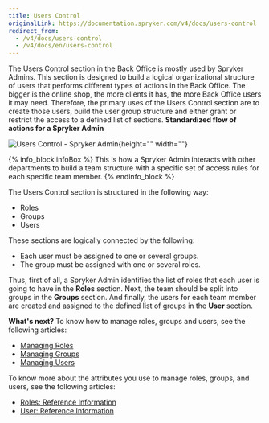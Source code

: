 ```yaml
---
title: Users Control
originalLink: https://documentation.spryker.com/v4/docs/users-control
redirect_from:
  - /v4/docs/users-control
  - /v4/docs/en/users-control
---
```


The Users Control section in the Back Office is mostly used by Spryker Admins.
This section is designed to build a logical organizational structure of users that performs different types of actions in the Back Office.
The bigger is the online shop, the more clients it has, the more Back Office users it may need. Therefore, the primary uses of the Users Control section are to create those users, build the user group structure and either grant or restrict the access to a defined list of sections. 
 **Standardized flow of actions for a Spryker Admin**
 
![Users Control - Spryker Admin](https://spryker.s3.eu-central-1.amazonaws.com/docs/User+Guides/Back+Office+User+Guides/Users+Control/users-control-section.png){height="" width=""}

{% info_block infoBox %}
This is how a Spryker Admin interacts with other departments to build a team structure with a specific set of access rules for each specific team member.
{% endinfo_block %}

The Users Control section is structured in the following way:
* Roles 
* Groups
* Users

These sections are logically connected by the following:
* Each user must be assigned to one or several groups.
* The group must be assigned with one or several roles.

Thus, first of all, a Spryker Admin identifies the list of roles that each user is going to have in the **Roles** section. Next, the team should be split into groups in the **Groups** section. And finally, the users for each team member are created and assigned to the defined list of groups in the **User** section.

**What's next?**
To know how to manage roles, groups and users, see the following articles:
* [Managing Roles](/docs/scos/dev/user-guides/202001.0/back-office-user-guide/users-control/roles-groups-and-users/managing-roles.html)
* [Managing Groups](/docs/scos/dev/user-guides/202001.0/back-office-user-guide/users-control/roles-groups-and-users/managing-groups.html)
* [Managing Users](/docs/scos/dev/user-guides/202001.0/back-office-user-guide/users-control/roles-groups-and-users/managing-users.html)

To know more about the attributes you use to manage roles, groups, and users, see the following articles:
* [Roles: Reference Information](/docs/scos/dev/user-guides/202001.0/back-office-user-guide/users-control/roles-groups-and-users/references/roles-reference-information.html)
* [User: Reference Information](/docs/scos/dev/user-guides/202001.0/back-office-user-guide/users-control/roles-groups-and-users/references/user-reference-information.html)
